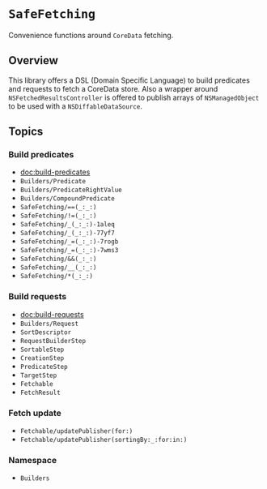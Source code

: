# ``SafeFetching``

Convenience functions around `CoreData` fetching.

## Overview

This library offers a DSL (Domain Specific Language) to build predicates and requests to fetch a CoreData store. Also a wrapper around `NSFetchedResultsController` is offered to publish arrays of `NSManagedObject` to be used with a `NSDiffableDataSource`.

## Topics

### Build predicates
- <doc:build-predicates>
- ``Builders/Predicate``
- ``Builders/PredicateRightValue``
- ``Builders/CompoundPredicate``
- ``SafeFetching/==(_:_:)``
- ``SafeFetching/!=(_:_:)``
- ``SafeFetching/_(_:_:)-1aleq``
- ``SafeFetching/_(_:_:)-77yf7``
- ``SafeFetching/_=(_:_:)-7rogb``
- ``SafeFetching/_=(_:_:)-7wms3``
- ``SafeFetching/&&(_:_:)``
- ``SafeFetching/__(_:_:)``
- ``SafeFetching/*(_:_:)``

### Build requests
- <doc:build-requests>
- ``Builders/Request``
- ``SortDescriptor``
- ``RequestBuilderStep``
- ``SortableStep``
- ``CreationStep``
- ``PredicateStep``
- ``TargetStep``
- ``Fetchable``
- ``FetchResult``

### Fetch update
- ``Fetchable/updatePublisher(for:)``
- ``Fetchable/updatePublisher(sortingBy:_:for:in:)``

### Namespace
- ``Builders``
